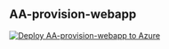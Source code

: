 
## AA-provision-webapp

[![Deploy AA-provision-webapp to Azure](https://aka.ms/deploytoazurebutton)](https://portal.azure.com/#create/Microsoft.Template/uri/https%3A%2F%2Fraw.githubusercontent.com%2Fkkgthb%2Faz-insights-synthetic-01%2Fmain%2F.prereqs%2FAA-provision-webapp%2Fequivalent-autogenerated-arm-template%2Fazureprovision.json)

